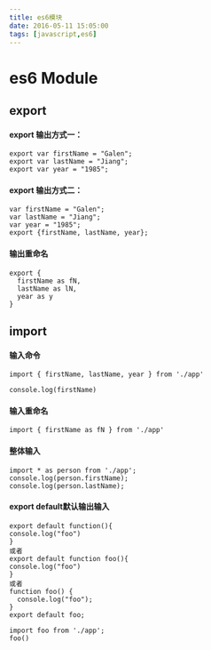 ```yaml
---
title: es6模块
date: 2016-05-11 15:05:00
tags: [javascript,es6]
---
```

# es6 Module

## export

#### export 输出方式一：
```
export var firstName = "Galen";
export var lastName = "Jiang";
export var year = "1985";
```
#### export 输出方式二：
```
var firstName = "Galen";
var lastName = "Jiang";
var year = "1985";
export {firstName, lastName, year};
```
#### 输出重命名
```
export {
  firstName as fN,
  lastName as lN,
  year as y
}
```



## import

#### 输入命令
```
import { firstName, lastName, year } from './app'

console.log(firstName)
```
#### 输入重命名
```
import { firstName as fN } from './app'

```
#### 整体输入
```
import * as person from './app';
console.log(person.firstName);
console.log(person.lastName);

```

#### export default默认输出输入
```
export default function(){
console.log("foo")
}
或者
export default function foo(){
console.log("foo")
}
或者
function foo() {
  console.log("foo");
}
export default foo;

import foo from './app';
foo()
```
